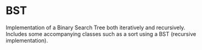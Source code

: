 # BST
Implementation of a Binary Search Tree both iteratively and recursively. Includes some accompanying classes such as a sort using a BST (recursive implementation).